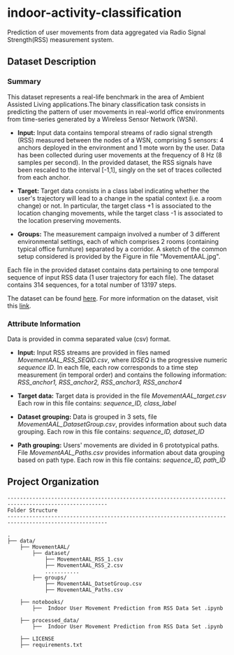 # indoor-activity-classification

Prediction of user movements from data aggregated via Radio Signal Strength(RSS) measurement system.

## Dataset Description

### Summary
This dataset represents a real-life benchmark in the area of Ambient Assisted Living applications.The binary classification task consists in predicting  the pattern of user movements in real-world office environments from time-series generated by a Wireless Sensor Network (WSN). 

* **Input:**
Input data contains temporal streams of radio signal strength (RSS) measured between the nodes of a WSN, comprising 5 sensors: 4 anchors deployed in the environment and 1 mote worn by the user. Data has been collected during user movements at the frequency of 8 Hz (8 samples per second). In the provided dataset, the RSS signals have been rescaled to the interval [-1,1], singly on the set of traces collected from each anchor.

* **Target:**
Target data consists in a class label indicating whether the user's trajectory will lead to a change in the spatial context (i.e. a room change) or not. In particular, the target class +1 is associated to the location changing movements, while the target class -1 is associated to the location preserving movements.

* **Groups:**
The measurement campaign involved a number of 3 different environmental settings, each of which comprises 2 rooms (containing typical office furniture) separated by a corridor. A sketch of the common setup considered is provided by the Figure in file "MovementAAL.jpg".

Each file in the provided dataset contains data pertaining to one temporal sequence of input RSS data (1 user trajectory for each file). The dataset contains 314 sequences, for a total number of 13197 steps.

The dataset can be found [here](https://archive.ics.uci.edu/ml/datasets/Indoor+User+Movement+Prediction+from+RSS+data). For more information on the dataset, visit this [link](http://wnlab.isti.cnr.it/paolo/index.php/dataset/6rooms). 

### Attribute Information
Data is provided in comma separated value (csv) format. 

* **Input:**
Input RSS streams are provided in files named *MovementAAL_RSS_SEQID.csv*, where *IDSEQ* is the progressive numeric *sequence ID*. In each file, each row corresponds to a time step measurement (in temporal order) and contains the following information:
*RSS_anchor1, RSS_anchor2, RSS_anchor3, RSS_anchor4*

* **Target data:**
Target data is provided in the file *MovementAAL_target.csv*
Each row in this file contains:
*sequence_ID, class_label*


* **Dataset grouping:**
Data is grouped in 3 sets, file *MovementAAL_DatasetGroup.csv*, provides information about such data grouping. Each row in this file contains: 
*sequence_ID, dataset_ID*

* **Path grouping:**
Users' movements are divided in 6 prototypical paths.
File *MovementAAL_Paths.csv* provides information about data grouping based on path type.
Each row in this file contains:
*sequence_ID, path_ID*

## Project Organization 
```
------------------------------------------------------------------------------------------------------
Folder Structure
------------------------------------------------------------------------------------------------------

.
├── data/
    ├── MovementAAL/
        ├── dataset/
            ├── MovementAAL_RSS_1.csv
            ├── MovementAAL_RSS_2.csv
            ...........
        ├── groups/
            ├── MovementAAL_DatsetGroup.csv
            ├── MovementAAL_Paths.csv
            
    ├── notebooks/
        ├──  Indoor User Movement Prediction from RSS Data Set .ipynb
 
    ├── processed_data/
        ├──  Indoor User Movement Prediction from RSS Data Set .ipynb
        
    ├── LICENSE
    ├── requirements.txt
         
 ```

